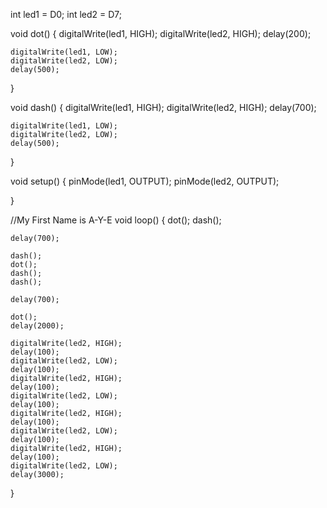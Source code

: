 int led1 = D0;
int led2 = D7;

void dot()
{
    digitalWrite(led1, HIGH);
    digitalWrite(led2, HIGH);
    delay(200);
    
    digitalWrite(led1, LOW);
    digitalWrite(led2, LOW);
    delay(500);
}

void dash()
{
    digitalWrite(led1, HIGH);
    digitalWrite(led2, HIGH);
    delay(700);
    
    digitalWrite(led1, LOW);
    digitalWrite(led2, LOW);
    delay(500);
}

void setup()
{
    pinMode(led1, OUTPUT);
    pinMode(led2, OUTPUT);
    
}

//My First Name is A-Y-E
void loop() 
{
    dot();
    dash();
    
    delay(700);
    
    dash();
    dot();
    dash();
    dash();
    
    delay(700);
    
    dot();
    delay(2000);
    
    digitalWrite(led2, HIGH);
    delay(100);
    digitalWrite(led2, LOW);
    delay(100);
    digitalWrite(led2, HIGH);
    delay(100);
    digitalWrite(led2, LOW);
    delay(100);
    digitalWrite(led2, HIGH);
    delay(100);
    digitalWrite(led2, LOW);
    delay(100);
    digitalWrite(led2, HIGH);
    delay(100);
    digitalWrite(led2, LOW);
    delay(3000);

}
